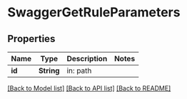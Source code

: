# SwaggerGetRuleParameters

## Properties

Name | Type | Description | Notes
------------ | ------------- | ------------- | -------------
**id** | **String** | in: path | 

[[Back to Model list]](../README.md#documentation-for-models) [[Back to API list]](../README.md#documentation-for-api-endpoints) [[Back to README]](../README.md)


